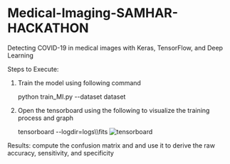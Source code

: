 # Medical-Imaging-SAMHAR-HACKATHON

Detecting COVID-19 in medical images with Keras, TensorFlow, and Deep Learning

Steps to Execute:
1. Train the model using following command

   python train_MI.py --dataset dataset
   
2. Open the tensorboard using the following to visualize the training process and graph

   tensorboard --logdir=logs\\\fits
   ![tensorboard](https://user-images.githubusercontent.com/64470242/80485068-614ffe00-8976-11ea-919e-4bc1fe396e18.png)
  
 Results: compute the confusion matrix and and use it to derive the raw accuracy, sensitivity, and specificity
 

   

   

   


